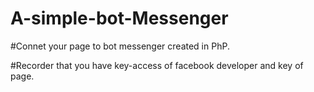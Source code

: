 # A-simple-bot-Messenger

#Connet your page to bot messenger created in PhP.

#Recorder that you have key-access of facebook developer and key of page.

